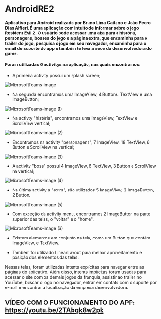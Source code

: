 # AndroidRE2

#### Aplicativo para Android realizado por Bruno Lima Caitano e João Pedro Dias Alfieri. É uma aplicação com intuito de informar sobre o jogo Resident Evil 2. O usuário pode acessar uma aba para a história, personagens, bosses do jogo e a página extra, que encaminha para o trailer do jogo, pesquisa o jogo em seu navegador, encaminha para o email de suporte do app e também te leva a sede da desenvolvedora do game.


#### Foram utilizadas 6 activitys na aplicação, nas quais encontramos:

* A primeira activity possui um splash screen;

 ![MicrosoftTeams-image](https://github.com/Nikito-13/AndroidRE2/assets/101648676/13502ca0-8e70-4ed0-9fab-8874d22c4572)


* Na segunda encontramos uma ImageView, 4 Buttons, TextView e uma ImageButton;

![MicrosoftTeams-image (1)](https://github.com/Nikito-13/AndroidRE2/assets/101648676/48166f76-a57f-48bf-afe4-9d609f73c4d3)


* Na activty "história", encontramos uma ImageView, TextView e ScrollView vertical;

![MicrosoftTeams-image (2)](https://github.com/Nikito-13/AndroidRE2/assets/101648676/dda7df00-7b4a-40e4-acd8-51443c485303)
 
 
* Encontramos na activity "personagens", 7 ImageView, 18 TextView, 6 Button e ScrollView na vertical;

![MicrosoftTeams-image (3)](https://github.com/Nikito-13/AndroidRE2/assets/101648676/92f45d62-65cb-41b2-97ba-d104ad9f03fc)


* A activity "boss" possui 4 ImageView, 6 TextView, 3 Button e ScrollView na vertical;

![MicrosoftTeams-image (4)](https://github.com/Nikito-13/AndroidRE2/assets/101648676/d8e30b71-9681-4636-8739-b48186d1f8e0)


* Na última activity a "extra", são utilizados 5 ImageView, 2 ImageButton, 2 Button.

![MicrosoftTeams-image (5)](https://github.com/Nikito-13/AndroidRE2/assets/101648676/5d3800bf-7d7a-4c32-9431-2ffc1c4b8417)


* Com exceção da activity menu, encontramos 2 ImageButton na parte superior das telas, o "voltar" e o "home".

![MicrosoftTeams-image (6)](https://github.com/Nikito-13/AndroidRE2/assets/101648676/bd054615-0220-412f-a075-360b8412955a)


* Existem elementos em conjunto na tela, como um Button que contém ImageView, e TextView.

* Também foi utilizado LinearLayout para melhor aproveitamento e posição dos elementos das telas.

Nessas telas, foram utilizadas intents explícitas para navegar entre as páginas do aplicativo. Além disso, intents implícitas foram usadas para acessar o
site com os demais jogos da franquia, assistir ao trailer no YouTube, buscar o jogo no navegador, entrar em contato com o suporte por e-mail e encontrar a
localização da empresa desenvolvedora.

## VÍDEO COM O FUNCIONAMENTO DO APP: https://youtu.be/2TAbqk8w2pk
